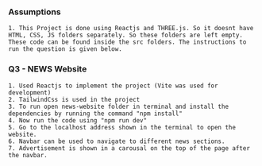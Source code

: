 ### Assumptions
	1. This Project is done using Reactjs and THREE.js. So it doesnt have HTML, CSS, JS folders separately. So these folders are left empty. These code can be found inside the src folders. The instructions to run the question is given below.
	   

### Q3 - NEWS Website

    1. Used Reactjs to implement the project (Vite was used for development)
    2. TailwindCss is used in the project
    3. To run open news-website folder in terminal and install the dependencies by running the command "npm install"
    4. Now run the code using "npm run dev"
    5. Go to the localhost address shown in the terminal to open the website.
    6. Navbar can be used to navigate to different news sections.
    7. Advertisement is shown in a carousal on the top of the page after the navbar.
